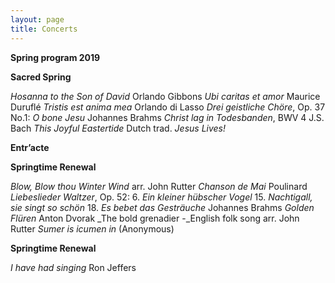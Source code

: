 ```yaml
---
layout: page
title: Concerts
---
```


**Spring program 2019**

  **Sacred Spring**

_Hosanna to the Son of David_
Orlando Gibbons
_Ubi caritas et amor_
Maurice Duruflé
_Tristis est anima mea_
Orlando di Lasso
_Drei geistliche Chöre_, Op. 37 No.1: _O bone Jesu_
Johannes Brahms
_Christ lag in Todesbanden_, BWV 4
J.S. Bach
_This Joyful Eastertide_ Dutch trad.
_Jesus Lives!_

**Entr’acte**

 **Springtime Renewal**
 
_Blow, Blow thou Winter Wind_
arr. John Rutter
_Chanson de Mai_
Poulinard
_Liebeslieder Waltzer_, Op. 52:
6. _Ein kleiner hübscher Vogel_
15. _Nachtigall, sie singt so schön_
18. _Es bebet das Gesträuche_
Johannes Brahms
_Golden Flüren_
Anton Dvorak
_The bold grenadier  -_English folk song
arr. John Rutter
_Sumer is icumen in_ (Anonymous)

**Springtime Renewal**

_I have had singing_
Ron Jeffers
